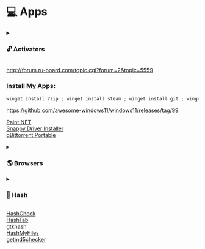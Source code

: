 # 💻 Apps
<details><summary><h3>🔓 Activators</h3></summary>
  
### <a target="_blank" href="https://github.com/awesome-windows11/windows11/releases/tag/99">🔓 Activator by Ratiborus</a>
В AAct все операции с активацией, с лицензиями, выполняются с помощью стандартных скриптов slmgr.vbs и ospp.vbs, уж их то даже самый ненормальный антивирусник не заподозрит в "троянстве".

<details>
<summary> В чём отличие KMSAuto Net 2016 1.5.0 и Portable AAct?</summary>
Принципиальное отличие этих двух программ в том, что у первой для работы программы требуется .NET Framework 4.5 , а вот для второй НЕ требуется .NET Framework, работает на Windows XP - 10.
<br><br>
С другой стороны KMSAuto Net имеет намного больше возможностей по настройке процесса активации, чем AAct и иногда позволяет решить проблемы с KMS-активацией там, где AAct не справляется. Или, если использовать автомобильную терминологию, первая программа является высокоэффективной ручной коробкой передач, позволяющей опытному водителю использовать ее возможности по максимуму, в то время как вторая программа является "автоматом", более подходящим для новичков и домохозяек.
</details>
</details>

http://forum.ru-board.com/topic.cgi?forum=2&topic=5559

### Install My Apps:
```powershell
winget install 7zip ; winget install steam ; winget install git ; winget install Terminal
```
https://github.com/awesome-windows11/windows11/releases/tag/99

[Paint.NET](https://www.dotpdn.com/downloads/pdn.html)
<br>
[Snappy Driver Installer](https://sdi-tool.org/download/)
<br>
[qBittorrent Portable](https://portableapps.com/apps/internet/qbittorrent_portable)

<details><summary><h3>🌎 Browsers</h3></summary>
  
[Chrlauncher Chromium](https://github.com/henrypp/chrlauncher)
<br>
[Browser Portable sourceforge.net](https://sourceforge.net/projects/portableapps/files/)
<br>
[Browser Portable portapps.io](https://portapps.io/apps/)
<br>
[Effect8](http://effect8.ru/)
<br>
[Spyware Browsers](https://spyware.neocities.org/articles/browsers.html)
</details>

<details><summary><h3>💾 Hash</h3></summary>
Hash files are commonly used as a method of verifying file size. This process is called check-sum verification. When a file is sent over a network, it must be broken into small pieces and reassembled after it reaches its destination. In this situation the hash number represents the size of the data in a file. The hash can then be used as a tool for validating the entire file was successfully transmitted over the network.

Hashes cannot be reversed, so simply knowing the result of a file’s hash from a hashing algorithm does not allow you to reconstruct the file’s contents. What it does allow you to do, however, is determine whether two files are identical or not without knowing anything about their contents.

For this reason, the idea that the result is unique is fundamental to the whole concept of hashes. If two different files could produce the same digest, we would have a “collision”, and we would not be able to use the hash as a reliable identifier for that file.

The possibility of producing a collision is small, but not unheard of, and is the reason why more secure algorithms like SHA-2 have replaced SHA-1 and MD5.

An integrity hash (e.g. CRC32), sometimes called a "redundancy hash", has the properties necessary to provide a fairly good indication of accidental corruption of a file. These hashes will generally produce a different hash when a bit is changed, but will not withstand someone purposefully trying to generate a collision. For example, the strings "Maria has nine red beds." and "Steven has fifteen white tables." are different but generate the same CRC32 hash of 0ECB65F5. The general requirements for integrity hashes are as follows:

A cryptographic hash such as MD5, SHA1, SHA256, or Keccak, has many more requirements. These hashes are designed to be highly resistant against attempts to discover any information about the original input data, or collisions in the hash function.
</details>

[HashCheck](https://github.com/gurnec/HashCheck)
<br>
[HashTab](https://hashtab.ru)
<br>
[gtkhash](https://github.com/tristanheaven/gtkhash)
<br>
[HashMyFiles](https://www.nirsoft.net/utils/hash_my_files.html)
<br>
[getmd5checker](http://getmd5checker.com)
